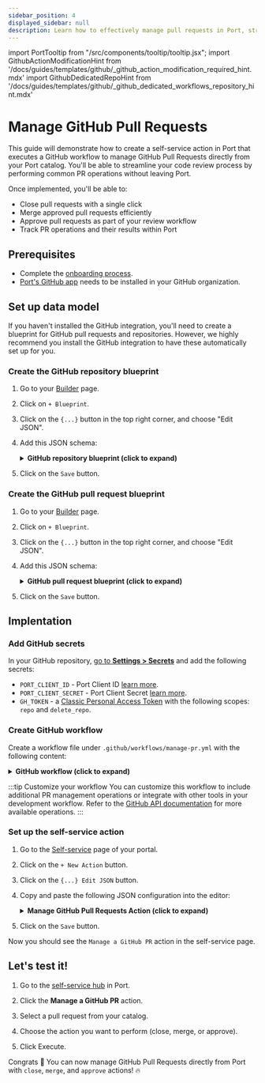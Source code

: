```yaml
---
sidebar_position: 4
displayed_sidebar: null
description: Learn how to effectively manage pull requests in Port, streamlining code reviews and collaboration processes.
---
```


import PortTooltip from "/src/components/tooltip/tooltip.jsx";
import GithubActionModificationHint from '/docs/guides/templates/github/_github_action_modification_required_hint.mdx'
import GithubDedicatedRepoHint from '/docs/guides/templates/github/_github_dedicated_workflows_repository_hint.mdx'

# Manage GitHub Pull Requests

This guide will demonstrate how to create a self-service action in Port that executes a GitHub workflow to manage GitHub Pull Requests directly from your Port catalog. You'll be able to streamline your code review process by performing common PR operations without leaving Port.

Once implemented, you'll be able to:
- Close pull requests with a single click
- Merge approved pull requests efficiently  
- Approve pull requests as part of your review workflow
- Track PR operations and their results within Port

## Prerequisites
- Complete the [onboarding process](/getting-started/overview).
- [Port's GitHub app](https://github.com/apps/getport-io) needs to be installed in your GitHub organization.

## Set up data model

If you haven't installed the GitHub integration, you'll need to create a blueprint for GitHub pull requests and repositories.
However, we highly recommend you install the GitHub integration to have these automatically set up for you.

<h3> Create the GitHub repository blueprint </h3>

1. Go to your [Builder](https://app.getport.io/settings/data-model) page.

2. Click on `+ Blueprint`.

3. Click on the `{...}` button in the top right corner, and choose "Edit JSON".

4. Add this JSON schema:

    <details>
    <summary><b>GitHub repository blueprint (click to expand)</b></summary>

    ```json showLineNumbers
    {
      "identifier": "githubRepository",
      "title": "Repository",
      "icon": "Github",
      "ownership": {
        "type": "Direct"
      },
      "schema": {
        "properties": {
          "readme": {
            "title": "README",
            "type": "string",
            "format": "markdown"
          },
          "url": {
            "icon": "DefaultProperty",
            "title": "Repository URL",
            "type": "string",
            "format": "url"
          },
          "defaultBranch": {
            "title": "Default branch",
            "type": "string"
          },
          "last_contributor": {
            "title": "Last contributor",
            "icon": "TwoUsers",
            "type": "string",
            "format": "user"
          },
          "last_push": {
            "icon": "GitPullRequest",
            "title": "Last push",
            "description": "Last commit to the main branch",
            "type": "string",
            "format": "date-time"
          },
          "require_code_owner_review": {
            "title": "Require code owner review",
            "type": "boolean",
            "icon": "DefaultProperty",
            "description": "Requires review from code owners before a pull request can be merged"
          },
          "require_approval_count": {
            "title": "Require approvals",
            "type": "number",
            "icon": "DefaultProperty",
            "description": "The number of approvals required before merging a pull request"
          }
        },
        "required": []
      },
      "mirrorProperties": {
        "snyk_target_id": {
          "title": "snyk_target_id",
          "path": "snyk_target.$identifier"
        }
      },
      "calculationProperties": {},
      "aggregationProperties": {},
      "relations": {}
    }
    ```

    </details>

5. Click on the `Save` button.


<h3> Create the GitHub pull request blueprint </h3>

1. Go to your [Builder](https://app.getport.io/settings/data-model) page.

2. Click on `+ Blueprint`.

3. Click on the `{...}` button in the top right corner, and choose "Edit JSON".

4. Add this JSON schema:

    <details>
    <summary><b>GitHub pull request blueprint (click to expand)</b></summary>

    ```json showLineNumbers
        {
          "identifier": "githubPullRequest",
          "title": "Pull Request",
          "icon": "Github",
          "schema": {
            "properties": {
              "creator": {
                "title": "Creator",
                "type": "string"
              },
              "assignees": {
                "title": "Assignees",
                "type": "array"
              },
              "reviewers": {
                "title": "Reviewers",
                "type": "array"
              },
              "status": {
                "title": "Status",
                "type": "string",
                "enum": ["merged", "open", "closed"],
                "enumColors": {
                  "merged": "purple",
                  "open": "green",
                  "closed": "red"
                }
              },
              "closedAt": {
                "title": "Closed At",
                "type": "string",
                "format": "date-time"
              },
              "updatedAt": {
                "title": "Updated At",
                "type": "string",
                "format": "date-time"
              },
              "mergedAt": {
                "title": "Merged At",
                "type": "string",
                "format": "date-time"
              },
              "createdAt": {
                "title": "Created At",
                "type": "string",
                "format": "date-time"
              },
              "link": {
                "format": "url",
                "type": "string"
              },
              "leadTimeHours": {
                "title": "Lead Time in hours",
                "type": "number"
              }
            },
            "required": []
          },
          "mirrorProperties": {},
          "calculationProperties": {
            "days_old": {
              "title": "Days Old",
              "icon": "DefaultProperty",
              "calculation": "(now / 86400) - (.properties.createdAt | capture(\"(?<date>\\\\d{4}-\\\\d{2}-\\\\d{2})\") | .date | strptime(\"%Y-%m-%d\") | mktime / 86400) | floor",
              "type": "number"
            }
          },
          "relations": {
            "repository": {
              "title": "Repository",
              "target": "githubRepository",
              "required": false,
              "many": false
            }
          }
        }
     ``` 

    </details>

5. Click on the `Save` button.




## Implentation

### Add GitHub secrets

In your GitHub repository, [go to **Settings > Secrets**](https://docs.github.com/en/actions/security-guides/using-secrets-in-github-actions#creating-secrets-for-a-repository) and add the following secrets:
- `PORT_CLIENT_ID` - Port Client ID [learn more](/build-your-software-catalog/custom-integration/api/#get-api-token).
- `PORT_CLIENT_SECRET` - Port Client Secret [learn more](/build-your-software-catalog/custom-integration/api/#get-api-token).
- `GH_TOKEN` - a [Classic Personal Access Token](https://github.com/settings/tokens) with the following scopes: `repo` and `delete_repo`.

### Create GitHub workflow

Create a workflow file under `.github/workflows/manage-pr.yml` with the following content:

<details>

<summary><b>GitHub workflow (click to expand) </b></summary>

```yaml showLineNumbers title="manage-pr.yml"
name: Manage Pull Request

on:
  workflow_dispatch:
    inputs:
      action: 
        required: true
        type: string
      port_context:
        required: true
        description: "Details about the action and general context (blueprint, run id, etc...)"
        type: string

jobs:
  manage-pr:
    runs-on: ubuntu-latest

    steps:
      - name: Inform starting of deletion
        uses: port-labs/port-github-action@v1
        with:
          clientId: ${{ secrets.PORT_CLIENT_ID }}
          clientSecret: ${{ secrets.PORT_CLIENT_SECRET }}
          operation: PATCH_RUN
          runId: ${{ fromJson(inputs.port_context).runId }}
          logMessage: |
            Executing the ${{ github.event.inputs.action }} action on the GitHub pull request... ⛴️

      - name: Extract Repository and PR Number
        id: extract_info
        run: |
          link="${{ fromJson(inputs.port_context).entity.properties.link }}"
          repo_info=$(echo "$link" | sed 's|https://github.com/||' | awk -F'/' '{print $1 "/" $2}')
          pr_number=$(echo "$link" | awk -F'/' '{print $NF}')

          echo "REPO_INFO=$repo_info" >> $GITHUB_ENV
          echo "PR_NUMBER=$pr_number" >> $GITHUB_ENV

      - name: Determine Action
        run: |
          action="${{ github.event.inputs.action }}"
          repo_info="${{ env.REPO_INFO }}"
          pr_number="${{ env.PR_NUMBER }}"

          result=""
          result_message=""

          if [ -n "$repo_info" ] && [ -n "$pr_number" ]; then
            if [ "$action" == "close" ]; then
              result=$(curl -s -o /dev/null -w "%{http_code}" \
                -X PATCH \
                -H "Authorization: token ${{ secrets.GH_TOKEN }}" \
                -H "Accept: application/vnd.github.v3+json" \
                "https://api.github.com/repos/$repo_info/pulls/$pr_number" \
                -d '{"state": "closed"}')
            elif [ "$action" == "merge" ]; then
              result=$(curl -s -o /dev/null -w "%{http_code}" \
                -X PUT \
                -H "Authorization: token ${{ secrets.GH_TOKEN }}" \
                -H "Accept: application/vnd.github.v3+json" \
                "https://api.github.com/repos/$repo_info/pulls/$pr_number/merge")
            elif [ "$action" == "approve" ]; then
              result=$(curl -s -o /dev/null -w "%{http_code}" \
                -X PATCH \
                -H "Authorization: token ${{ secrets.GH_TOKEN }}" \
                -H "Accept: application/vnd.github.v3+json" \
                "https://api.github.com/repos/$repo_info/pulls/$pr_number/reviews" \
                -d '{"event": "APPROVE"}')
            else
              result="400" # Invalid action code
              result_message="Invalid action specified. Expected 'close', 'approve' or 'merge'."
              echo $result_message
              exit 1
            fi
          else
            result="400" # Invalid parameters code
            result_message="Failed to extract repository and PR number from the URL."
            echo $result_message
            exit 1
          fi

          echo "HTTP Status for $action: $result"

          if [ $result -eq 200 ]; then
            result_message="PR $action completed successfully"
          else
            result_message="PR $action failed. HTTP Status: $result"
          fi

          echo "Result for $action: $result_message"

          echo "GITHUB_ACTION_RESULT=$result" >> $GITHUB_ENV
          echo "GITHUB_ACTION_TYPE=$action" >> $GITHUB_ENV
          echo "GITHUB_ACTION_RESULT_MESSAGE=$result_message" >> $GITHUB_ENV

      - name: Notify Port
        uses: port-labs/port-github-action@v1
        with:
          clientId: ${{ secrets.PORT_CLIENT_ID }}
          clientSecret: ${{ secrets.PORT_CLIENT_SECRET }}
          operation: PATCH_RUN
          baseUrl: https://api.getport.io
          runId: ${{ fromJson(inputs.port_context).runId }}
          logMessage: |
            GitHub Action result for ${{ env.GITHUB_ACTION_TYPE }} action on PR ${{ env.PR_NUMBER }}: ${{ env.GITHUB_ACTION_RESULT_MESSAGE }}
```

</details>

:::tip Customize your workflow
You can customize this workflow to include additional PR management operations or integrate with other tools in your development workflow. Refer to the [GitHub API documentation](https://docs.github.com/en/rest/pulls) for more available operations.
:::

### Set up the self-service action

1. Go to the [Self-service](https://app.getport.io/self-serve) page of your portal.

2. Click on the `+ New Action` button.

3. Click on the `{...} Edit JSON` button.

4. Copy and paste the following JSON configuration into the editor: 

    <details>
    <summary><b>Manage GitHub Pull Requests Action (click to expand)</b></summary>

    <GithubActionModificationHint/>

    :::tip Replace the variables
    - `<GITHUB-ORG>` - your GitHub organization or user name
    - `<GITHUB-REPO-NAME>` - your GitHub repository name
    :::

    ```json showLineNumbers
    {
      "identifier": "service_manage_a_pr",
      "title": "Manage a GitHub PR",
      "icon": "Github",
      "description": "Manage a GitHub pull request",
      "trigger": {
        "type": "self-service",
        "operation": "DAY-2",
        "userInputs": {
          "properties": {
            "action": {
              "title": "Action",
              "description": "What action to take",
              "icon": "Git",
              "type": "string",
              "enum": [
                "close",
                "merge",
                "approve"
              ],
              "enumColors": {
                "close": "lightGray",
                "merge": "lightGray"
              }
            }
          },
          "required": [
            "action"
          ],
          "order": []
        },
        "blueprintIdentifier": "githubPullRequest"
      },
      "invocationMethod": {
        "type": "GITHUB",
        "org": "<GITHUB-ORG>",
        "repo": "<GITHUB-REPO-NAME>",
        "workflow": "manage-pr.yml",
        "workflowInputs": {
          "action": "{{.inputs.\"action\"}}",
          "port_context": {
            "entity": "{{.entity}}",
            "blueprint": "{{.action.blueprint}}",
            "runId": "{{.run.id}}",
            "trigger": "{{.trigger}}"
          }
        },
        "reportWorkflowStatus": true
      },
      "requiredApproval": false
    }
    ```

    </details>

5. Click on the `Save` button.

Now you should see the `Manage a GitHub PR` action in the self-service page.

## Let's test it!

1. Go to the [self-service hub](https://app.getport.io/self-serve) in Port.

2. Click the **Manage a GitHub PR** action.

3. Select a pull request from your catalog.

4. Choose the action you want to perform (close, merge, or approve).

5. Click Execute.


Congrats 🎉 You can now manage GitHub Pull Requests directly from Port with `close`, `merge`, and `approve` actions! 🔥




